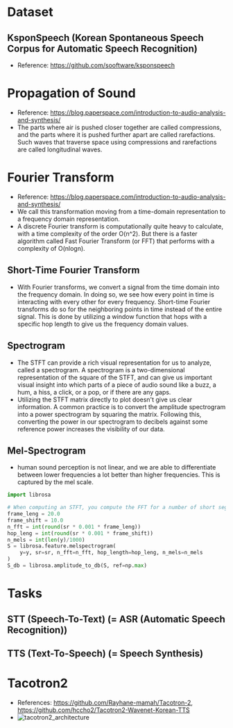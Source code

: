 # Dataset
## KsponSpeech (Korean Spontaneous Speech Corpus for Automatic Speech Recognition)
- Reference: https://github.com/sooftware/ksponspeech

# Propagation of Sound
- Reference: https://blog.paperspace.com/introduction-to-audio-analysis-and-synthesis/
- The parts where air is pushed closer together are called compressions, and the parts where it is pushed further apart are called rarefactions. Such waves that traverse space using compressions and rarefactions are called longitudinal waves.

# Fourier Transform
- Reference: https://blog.paperspace.com/introduction-to-audio-analysis-and-synthesis/
- We call this transformation moving from a time-domain representation to a frequency domain representation.
- A discrete Fourier transform is computationally quite heavy to calculate, with a time complexity of the order O(n^2). But there is a faster algorithm called Fast Fourier Transform (or FFT) that performs with a complexity of O(nlogn).
## Short-Time Fourier Transform
- With Fourier transforms, we convert a signal from the time domain into the frequency domain. In doing so, we see how every point in time is interacting with every other for every frequency. Short-time Fourier transforms do so for the neighboring points in time instead of the entire signal. This is done by utilizing a window function that hops with a specific hop length to give us the frequency domain values.
## Spectrogram
- The STFT can provide a rich visual representation for us to analyze, called a spectrogram. A spectrogram is a two-dimensional representation of the square of the STFT, and can give us important visual insight into which parts of a piece of audio sound like a buzz, a hum, a hiss, a click, or a pop, or if there are any gaps.
- Utilizing the STFT matrix directly to plot doesn't give us clear information. A common practice is to convert the amplitude spectrogram into a power spectrogram by squaring the matrix. Following this, converting the power in our spectrogram to decibels against some reference power increases the visibility of our data.
## Mel-Spectrogram
- human sound perception is not linear, and we are able to differentiate between lower frequencies a lot better than higher frequencies. This is captured by the mel scale.
```python
import librosa

# When computing an STFT, you compute the FFT for a number of short segments. These segments have the length `n_fft`. Usually these segments overlap (in order to avoid information loss), so the distance between two segments is often not `n_fft`, but something like `n_fft/2`. The name for this distance is `hop_length`. It is also defined in samples.
frame_leng = 20.0
frame_shift = 10.0
n_fft = int(round(sr * 0.001 * frame_leng))
hop_leng = int(round(sr * 0.001 * frame_shift))
n_mels = int(len(y)/1000)
S = librosa.feature.melspectrogram(
    y=y, sr=sr, n_fft=n_fft, hop_length=hop_leng, n_mels=n_mels
)
S_db = librosa.amplitude_to_db(S, ref=np.max)
```

# Tasks
## STT (Speech-To-Text) (= ASR (Automatic Speech Recognition))
## TTS (Text-To-Speech) (= Speech Synthesis)

# Tacotron2
- References: https://github.com/Rayhane-mamah/Tacotron-2, https://github.com/hccho2/Tacotron2-Wavenet-Korean-TTS
- ![tacotron2_architecture](https://camo.githubusercontent.com/d6c3e238b30a49a31c947dd0c5b344c452b53ab5eb735dc79675b67c92a2cf96/68747470733a2f2f707265766965772e6962622e636f2f625538734c532f5461636f74726f6e5f325f4172636869746563747572652e706e67)
